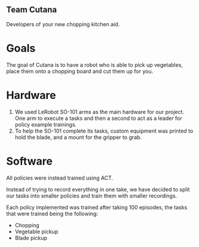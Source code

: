 ## Team Cutana

Developers of your new chopping kitchen aid.

# Goals
The goal of Cutana is to have a robot who is able to pick up vegetables, place them onto a chopping board and cut them up for you.

# Hardware
1. We used LeRobot SO-101 arms as the main hardware for our project. One arm to execute a tasks and then a second to act as a leader for policy example  trainings.
2. To help the SO-101 complete its tasks, custom equipment was printed to hold the blade, and a mount for the gripper to grab.


# Software
All policies were instead trained using ACT.

Instead of trying to record everything in one take, we have decided to split our tasks into smaller policies and train them with smaller recordings.

Each policy implemented was trained after taking 100 episodes, the tasks that were trained being the following:
- Chopping
- Vegetable pickup
- Blade pickup
